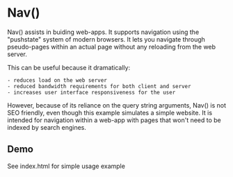 

# Nav()

Nav() assists in buiding web-apps.
It supports navigation using the "pushstate" system of modern browsers.
It lets you navigate through pseudo-pages within an actual page
without any reloading from the web server.

This can be useful because it dramatically:

	- reduces load on the web server
	- reduced bandwidth requirements for both client and server
	- increases user interface responsiveness for the user

However, because of its reliance on the query string arguments,
Nav() is not SEO friendly, even though this example simulates a simple website.
It is intended for navigation within a web-app with pages that
won't need to be indexed by search engines.

## Demo

See index.html for simple usage example


